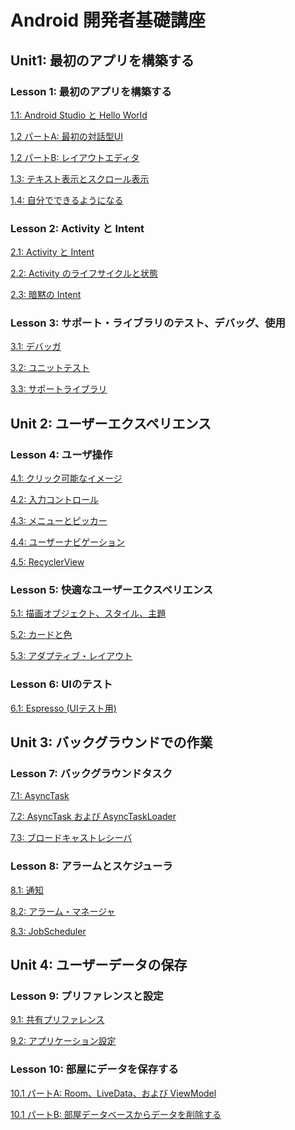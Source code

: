 # Android 開発者基礎講座 

## Unit1: 最初のアプリを構築する

### Lesson 1: 最初のアプリを構築する

[1.1: Android Studio と Hello World](./1-1/)

[1.2 パートA: 最初の対話型UI](./1-2a/)

[1.2 パートB: レイアウトエディタ](./1-2b/)

[1.3: テキスト表示とスクロール表示](https://gdg-nara.github.io/codelabs-ja/android/fundamentals2/1-3/index.html)

[1.4: 自分でできるようになる](./1-4/)

### Lesson 2: Activity と Intent

[2.1: Activity と Intent](./2-1/)

[2.2: Activity のライフサイクルと状態](./2-2/)

[2.3: 暗黙の Intent](./2-3/)

### Lesson 3: サポート・ライブラリのテスト、デバッグ、使用

[3.1: デバッガ](./3-1/)

[3.2: ユニットテスト](./3-2/)

[3.3: サポートライブラリ](./3-3/)

## Unit 2: ユーザーエクスペリエンス

### Lesson 4: ユーザ操作

[4.1: クリック可能なイメージ](./4-1/)

[4.2: 入力コントロール](./4-2/)

[4.3: メニューとピッカー](./4-3/)

[4.4: ユーザーナビゲーション](./4-4/)

[4.5: RecyclerView](./4-5/)

### Lesson 5: 快適なユーザーエクスペリエンス

[5.1: 描画オブジェクト、スタイル、主題](./5-1/)

[5.2: カードと色](./5-2/)

[5.3: アダプティブ・レイアウト](./5-3/)

### Lesson 6: UIのテスト

[6.1: Espresso (UIテスト用)](./6-1/)

## Unit 3: バックグラウンドでの作業

### Lesson 7: バックグラウンドタスク

[7.1: AsyncTask](./7-1/)

[7.2: AsyncTask および AsyncTaskLoader](./7-2/)

[7.3: ブロードキャストレシーバ](./7-3/)

### Lesson 8: アラームとスケジューラ

[8.1: 通知](./8-1/)

[8.2: アラーム・マネージャ](./8-2/)

[8.3: JobScheduler](./8-3/)

## Unit 4: ユーザーデータの保存

### Lesson 9: プリファレンスと設定

[9.1: 共有プリファレンス](./9-1/)

[9.2: アプリケーション設定](./9-2/)

### Lesson 10: 部屋にデータを保存する

[10.1 パートA: Room、LiveData、および ViewModel](./10-1a/)

[10.1 パートB: 部屋データベースからデータを削除する](./10-1b)


<!--
Lesson 1: Build your first app
1.1: Android Studio and Hello World
1.2 Part A: Your first interactive UI
1.2 Part B: The layout editor
1.3: Text and scrolling views
1.4: Learn to help yourself
Lesson 2: Activities and intents
2.1: Activities and intents
2.2: Activity lifecycle and state
2.3: Implicit intents
Lesson 3: Testing, debugging, and using support libraries
3.1: The debugger
3.2: Unit tests
3.3: Support libraries
Unit 2: User experience
Lesson 4: User interaction
4.1: Clickable images
4.2: Input controls
4.3: Menus and pickers
4.4: User navigation
4.5: RecyclerView
Lesson 5: Delightful user experience
5.1: Drawables, styles, and themes
5.2: Cards and colors
5.3: Adaptive layouts
Lesson 6:Testing your UI
6.1: Espresso for UI testing
Unit 3: Working in the background
Lesson 7: Background tasks
7.1: AsyncTask
7.2: AsyncTask and AsyncTaskLoader
7.3: Broadcast receivers
Lesson 8: Alarms and schedulers
8.1: Notifications
8.2: The alarm manager
8.3: JobScheduler
Unit 4: Saving user data
Lesson 9: Preferences and settings
9.1: Shared preferences
9.2: App settings
Lesson 10: Storing data with Room
10.1 Part A: Room, LiveData, and ViewModel
10.1 Part B: Deleting data from a Room database
-->
